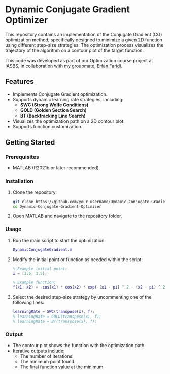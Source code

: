 # Dynamic Conjugate Gradient Optimizer

This repository contains an implementation of the Conjugate Gradient (CG) optimization method, specifically designed to minimize a given 2D function using different step-size strategies. The optimization process visualizes the trajectory of the algorithm on a contour plot of the target function.

This code was developed as part of our Optimization course project at IASBS, in collaboration with my groupmate, [Erfan Faridi](https://github.com/erfanfaridii/).

## Features

- Implements Conjugate Gradient optimization.
- Supports dynamic learning rate strategies, including:
  - **SWC (Strong Wolfe Conditions)**
  - **GOLD (Golden Section Search)**
  - **BT (Backtracking Line Search)**
- Visualizes the optimization path on a 2D contour plot.
- Supports function customization.

## Getting Started

### Prerequisites

- MATLAB (R2021b or later recommended).

### Installation

1. Clone the repository:
   ```bash
   git clone https://github.com/your_username/Dynamic-Conjugate-Gradient-Optimizer.git
   cd Dynamic-Conjugate-Gradient-Optimizer
   ```

2. Open MATLAB and navigate to the repository folder.

### Usage

1. Run the main script to start the optimization:
   ```matlab
   DynamicConjugateGradient.m
   ```
2. Modify the initial point or function as needed within the script:
   ```matlab
   % Example initial point:
   x = [3.5; 3.5];

   % Example function:
   f(x1, x2) = -cos(x1) * cos(x2) * exp(-(x1 - pi) ^ 2 - (x2 - pi) ^ 2);
   ```

3. Select the desired step-size strategy by uncommenting one of the following lines:
   ```matlab
   learningRate = SWC(transpose(x), f);
   % learningRate = GOLD(transpose(x), f);
   % learningRate = BT(transpose(x), f);
   ```

### Output

- The contour plot shows the function with the optimization path.
- Iterative outputs include:
  - The number of iterations.
  - The minimum point found.
  - The final function value at the minimum.

